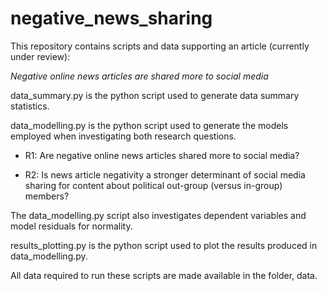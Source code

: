 # negative_news_sharing

This repository contains scripts and data supporting an article (currently under review):

*Negative online news articles are shared more to social media*


data_summary.py is the python script used to generate data summary statistics.


data_modelling.py is the python script used to generate the models employed when investigating both research questions. 

- R1: Are negative online news articles shared more to social media?

- R2:  Is news article negativity a stronger determinant of social media sharing for content about political out-group (versus in-group) members?  

The data_modelling.py script also investigates dependent variables and model residuals for normality.

results_plotting.py is the python script used to plot the results produced in data_modelling.py.


All data required to run these scripts are made available in the folder, data.
